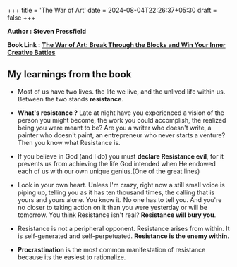 +++
title = 'The War of Art'
date = 2024-08-04T22:26:37+05:30
draft = false
+++


**Author : Steven Pressfield**

**Book Link :** [**The War of Art: Break Through the Blocks and Win Your Inner Creative Battles**](https://www.goodreads.com/book/show/156636123-the-war-of-art)

<!-- **"The War of Art"** is a concise, engaging, and practical guide to success in any creative field. It serves as a modern Sun-Tzu for the soul, addressing the internal obstacles that prevent us from achieving our goals. Bestselling novelist Steven Pressfield identifies the inner enemy we all face, provides a battle plan to overcome it, and explains how to achieve the highest level of creative discipline. This book emphasizes the resolve needed to recognize and surmount the barriers to ambition, offering tough love to inspire artists, writers, and businesspeople to realize their full potential. -->

## My learnings from the book 

- Most of us have two lives. the life we live, and the unlived life within us. 
Between the two stands **resistance**.

- **What's resistance ?** Late at night have you experienced a vision of the person you might become, the work you could accomplish, the realized being you were meant to be? Are you a writer who doesn't write, a painter who doesn't paint, an entrepreneur who never starts a venture? Then you know what Resistance is.

- If you believe in God (and I do) you must **declare Resistance evil**, for it prevents us from achieving the life God intended when He endowed each of us with our own unique genius.(One of the great lines)

- Look in your own heart. Unless I'm crazy, right now a still small voice is piping up, telling you as it has ten thousand times, the calling that is yours and yours alone. You know it. No one has to tell you. And you're no closer to taking action on it than you were yesterday or will be tomorrow. You think Resistance isn't real? **Resistance will bury you**.

- Resistance is not a peripheral opponent. Resistance arises from within. It is self-generated and self-perpetuated. **Resistance is the enemy within**.

- **Procrastination** is the most common manifestation of resistance because its the easiest to rationalize.


